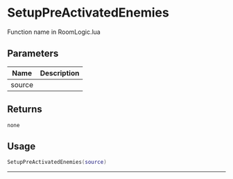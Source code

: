 # SetupPreActivatedEnemies

Function name in RoomLogic.lua

## Parameters

| Name   | Description |
| ------ | ----------- |
| source |             |

## Returns

`none`

## Usage

```lua
SetupPreActivatedEnemies(source)
```

---
